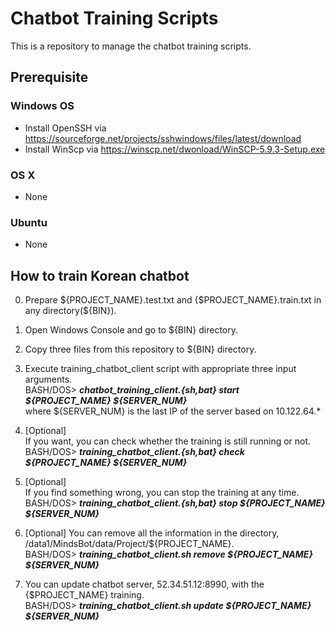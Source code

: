 # Chatbot Training Scripts
This is a repository to manage the chatbot training scripts.

## Prerequisite

### Windows OS
* Install OpenSSH via https://sourceforge.net/projects/sshwindows/files/latest/download
* Install WinScp via https://winscp.net/dwonload/WinSCP-5.9.3-Setup.exe

### OS X
* None

### Ubuntu
* None

## How to train Korean chatbot

0. Prepare ${PROJECT_NAME}.test.txt and {$PROJECT_NAME}.train.txt in any directory(${BIN}).

1. Open Windows Console and go to ${BIN} directory.

2. Copy three files from this repository to ${BIN} directory.

3. Execute training_chatbot_client script with appropriate three input arguments.<br/>
   BASH/DOS> ***chatbot_training_client.{sh,bat} start ${PROJECT_NAME} ${SERVER_NUM}*** <br/>
   where ${SERVER_NUM} is the last IP of the server based on 10.122.64.\* <br/>

4. [Optional] <br/>
   If you want, you can check whether the training is still running or not. <br/>
   BASH/DOS> ***training_chatbot_client.{sh,bat} check ${PROJECT_NAME} ${SERVER_NUM}*** <br/>

5. [Optional] <br/>
   If you find something wrong, you can stop the training at any time. <br/>
   BASH/DOS> ***training_chatbot_client.{sh,bat} stop ${PROJECT_NAME} ${SERVER_NUM}*** <br/>

6. [Optional] You can remove all the information in the directory, /data1/MindsBot/data/Project/${PROJECT_NAME}. <br/>
   BASH/DOS> ***training_chatbot_client.sh remove ${PROJECT_NAME} ${SERVER_NUM}*** <br/>

7. You can update chatbot server, 52.34.51.12:8990, with the {$PROJECT_NAME} training. <br/>
   BASH/DOS> ***training_chatbot_client.sh update ${PROJECT_NAME} ${SERVER_NUM}*** <br/>
